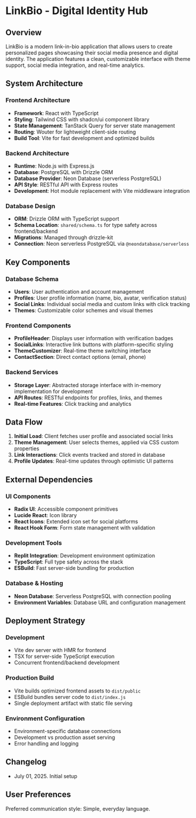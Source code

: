 # LinkBio - Digital Identity Hub

## Overview

LinkBio is a modern link-in-bio application that allows users to create personalized pages showcasing their social media presence and digital identity. The application features a clean, customizable interface with theme support, social media integration, and real-time analytics.

## System Architecture

### Frontend Architecture
- **Framework**: React with TypeScript
- **Styling**: Tailwind CSS with shadcn/ui component library
- **State Management**: TanStack Query for server state management
- **Routing**: Wouter for lightweight client-side routing
- **Build Tool**: Vite for fast development and optimized builds

### Backend Architecture
- **Runtime**: Node.js with Express.js
- **Database**: PostgreSQL with Drizzle ORM
- **Database Provider**: Neon Database (serverless PostgreSQL)
- **API Style**: RESTful API with Express routes
- **Development**: Hot module replacement with Vite middleware integration

### Database Design
- **ORM**: Drizzle ORM with TypeScript support
- **Schema Location**: `shared/schema.ts` for type safety across frontend/backend
- **Migrations**: Managed through drizzle-kit
- **Connection**: Neon serverless PostgreSQL via `@neondatabase/serverless`

## Key Components

### Database Schema
- **Users**: User authentication and account management
- **Profiles**: User profile information (name, bio, avatar, verification status)
- **Social Links**: Individual social media and custom links with click tracking
- **Themes**: Customizable color schemes and visual themes

### Frontend Components
- **ProfileHeader**: Displays user information with verification badges
- **SocialLinks**: Interactive link buttons with platform-specific styling
- **ThemeCustomizer**: Real-time theme switching interface
- **ContactSection**: Direct contact options (email, phone)

### Backend Services
- **Storage Layer**: Abstracted storage interface with in-memory implementation for development
- **API Routes**: RESTful endpoints for profiles, links, and themes
- **Real-time Features**: Click tracking and analytics

## Data Flow

1. **Initial Load**: Client fetches user profile and associated social links
2. **Theme Management**: User selects themes, applied via CSS custom properties
3. **Link Interactions**: Click events tracked and stored in database
4. **Profile Updates**: Real-time updates through optimistic UI patterns

## External Dependencies

### UI Components
- **Radix UI**: Accessible component primitives
- **Lucide React**: Icon library
- **React Icons**: Extended icon set for social platforms
- **React Hook Form**: Form state management with validation

### Development Tools
- **Replit Integration**: Development environment optimization
- **TypeScript**: Full type safety across the stack
- **ESBuild**: Fast server-side bundling for production

### Database & Hosting
- **Neon Database**: Serverless PostgreSQL with connection pooling
- **Environment Variables**: Database URL and configuration management

## Deployment Strategy

### Development
- Vite dev server with HMR for frontend
- TSX for server-side TypeScript execution
- Concurrent frontend/backend development

### Production Build
- Vite builds optimized frontend assets to `dist/public`
- ESBuild bundles server code to `dist/index.js`
- Single deployment artifact with static file serving

### Environment Configuration
- Environment-specific database connections
- Development vs production asset serving
- Error handling and logging

## Changelog
- July 01, 2025. Initial setup

## User Preferences

Preferred communication style: Simple, everyday language.